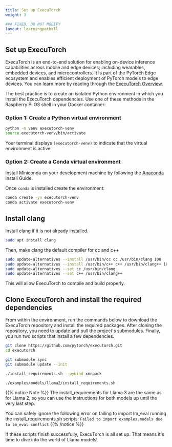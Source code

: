 ```yaml
---
title: Set up ExecuTorch
weight: 3

### FIXED, DO NOT MODIFY
layout: learningpathall
---
```

## Set up ExecuTorch

ExecuTorch is an end-to-end solution for enabling on-device inference capabilities across mobile and edge devices; including wearables, embedded devices, and microcontrollers. It is part of the PyTorch Edge ecosystem and enables efficient deployment of PyTorch models to edge devices. You can learn more by reading through the [ExecuTorch Overview](https://pytorch.org/executorch/stable/intro-overview.html).

The best practice is to create an isolated Python environment in which you install the ExecuTorch dependencies. Use one of these methods in the Raspberry Pi OS shell in your Docker container:

### Option 1: Create a Python virtual environment

```bash
python -m venv executorch-venv
source executorch-venv/bin/activate
```

Your terminal displays `(executorch-venv)` to indicate that the virtual environment is active.

### Option 2: Create a Conda virtual environment

Install Miniconda on your development machine by following the [Anaconda](/install-guides/anaconda/) Install Guide.

Once `conda` is installed create the environment:

```bash
conda create -yn executorch-venv
conda activate executorch-venv
```

## Install clang

Install clang if it is not already installed.
```bash
sudo apt install clang
```

Then, make clang the default compiler for cc and c++
```bash
sudo update-alternatives --install /usr/bin/cc cc /usr/bin/clang 100
sudo update-alternatives --install /usr/bin/c++ c++ /usr/bin/clang++ 100
sudo update-alternatives --set cc /usr/bin/clang
sudo update-alternatives --set c++ /usr/bin/clang++
```

This will allow ExecuTorch to compile and build properly.

## Clone ExecuTorch and install the required dependencies

From within the environment, run the commands below to download the ExecuTorch repository and install the required packages. After cloning the repository, you need to update and pull the project's submodules. Finally, you run two scripts that install a few dependencies.

``` bash
git clone https://github.com/pytorch/executorch.git
cd executorch

git submodule sync
git submodule update --init

./install_requirements.sh --pybind xnnpack

./examples/models/llama2/install_requirements.sh
```
{{% notice Note %}}
The install_requirements for Llama 3  are the same as for Llama 2, so you can use the instructions for both models up until the very last step.

You can safely ignore the following error on failing to import lm_eval running the install_requirements.sh scripts:
`Failed to import examples.models due to lm_eval conflict`
{{% /notice %}}

If these scripts finish successfully, ExecuTorch is all set up. That means it's time to dive into the world of Llama models!